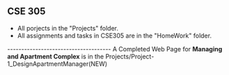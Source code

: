 <h2>CSE 305</h2>
<ul>
  <li>All porjects in the "Projects" folder.</li>
  <li>All assignments and tasks in CSE305 are in the "HomeWork" folder.</li>
</ul>
-------------------------------------
A Completed Web Page for <b>Managing and Apartment Complex</b> is in the Projects/Project-1_DesignApartmentManager(NEW)
